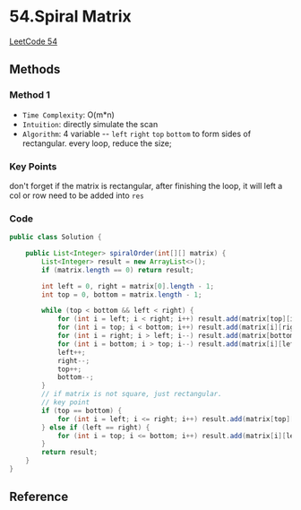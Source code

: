 # 54.Spiral Matrix

[LeetCode 54](https://leetcode.com/problems/spiral-matrix/)

## Methods

### Method 1

* `Time Complexity`: O(m*n)
* `Intuition`: directly simulate the scan
* `Algorithm`: 4 variable -- `left` `right` `top` `bottom` to form sides of rectangular. every loop, reduce the size;  

### Key Points

don't forget if the matrix is rectangular, after finishing the loop, it will left a col or row need to be added into `res`

### Code

```java
public class Solution {

    public List<Integer> spiralOrder(int[][] matrix) {
        List<Integer> result = new ArrayList<>();
        if (matrix.length == 0) return result;

        int left = 0, right = matrix[0].length - 1;
        int top = 0, bottom = matrix.length - 1;

        while (top < bottom && left < right) {
            for (int i = left; i < right; i++) result.add(matrix[top][i]); // top
            for (int i = top; i < bottom; i++) result.add(matrix[i][right]); //right
            for (int i = right; i > left; i--) result.add(matrix[bottom][i]); // bottom
            for (int i = bottom; i > top; i--) result.add(matrix[i][left]); // left
            left++;
            right--;
            top++;
            bottom--;
        }
        // if matrix is not square, just rectangular.
        // key point
        if (top == bottom) {
            for (int i = left; i <= right; i++) result.add(matrix[top][i]);
        } else if (left == right) {
            for (int i = top; i <= bottom; i++) result.add(matrix[i][left]);
        }
        return result;
    }
}

```

## Reference
